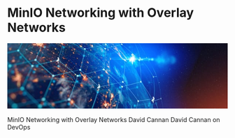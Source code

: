 # MinIO Networking with Overlay Networks

![Header Image](articles/images/MinIO_Networking_with_Overlay_Networks.jpg)

MinIO Networking with Overlay Networks
David Cannan
David Cannan
on
DevOps
